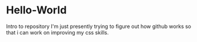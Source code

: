 # Hello-World
Intro to repository
I'm just presently trying to figure out how github works so that i can work on improving my css skills.
